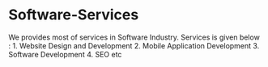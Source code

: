 # Software-Services
We provides most of services in Software Industry.  Services is given below :  1. Website Design and Development 2. Mobile Application Development 3. Software Development 4. SEO etc
